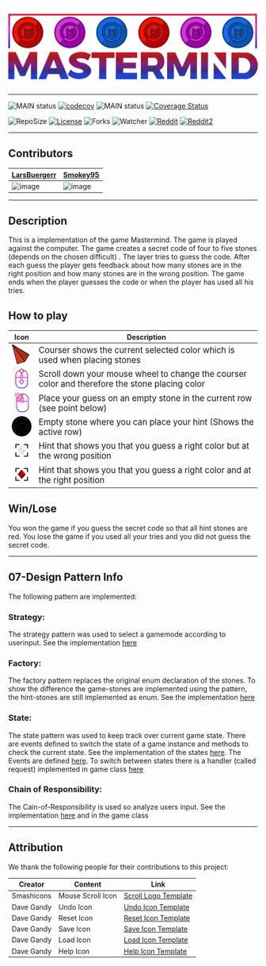 ![bannerImage](src/main/resources/mastermind_git_header.png)

---

![MAIN status](https://github.com/LarsBuergerr/mastermind/actions/workflows/codecov.yml/badge.svg)
[![codecov](https://codecov.io/gh/LarsBuergerr/mastermind/branch/11-DependencyInjection-GivenUsing/graph/badge.svg?token=PUIFJ9PH30)](https://codecov.io/gh/LarsBuergerr/mastermind/tree/11-DependencyInjection-GivenUsing)
![MAIN status](https://github.com/LarsBuergerr/mastermind/actions/workflows/coveralls.yml/badge.svg)
[![Coverage Status](https://coveralls.io/repos/github/LarsBuergerr/mastermind/badge.svg?branch=11-DependencyInjection-GivenUsing)](https://coveralls.io/github/LarsBuergerr/mastermind?branch=11-DependencyInjection-GivenUsing)

![RepoSize](https://img.shields.io/github/repo-size/LarsBuergerr/mastermind)
[![License](https://img.shields.io/github/license/LarsBuergerr/mastermind?color=green)](https://cdn130.picsart.com/272563229032201.jpg?r1024x1024)
![Forks](https://img.shields.io/github/forks/LarsBuergerr/mastermind?color=green&style=social)
![Watcher](https://img.shields.io/github/watchers/LarsBuergerr/mastermind?style=social)
[![Reddit](https://img.shields.io/reddit/subreddit-subscribers/ich_iel?color=green&style=social)](https://www.reddit.com/r/ich_iel/comments/aje7qh/ich_iel/)
[![Reddit2](https://img.shields.io/reddit/subreddit-subscribers/sailing?style=social)](https://www.reddit.com/r/sailing)

---

## Contributors
| [LarsBuergerr](https://github.com/LarsBuergerr)  |  [Smokey95](https://github.com/Smokey95) | 
|---|---|
| ![image](https://github-readme-streak-stats.herokuapp.com/?user=LarsBuergerr) | ![image](https://github-readme-streak-stats.herokuapp.com/?user=Smokey95)  |

---

## Description

This is a implementation of the game Mastermind. The game is played against the computer. The game creates a secret code of four to five stones (depends on the chosen difficult) . The layer tries to guess the code. After each guess the player gets feedback about how many stones are in the right position and how many stones are in the wrong position. The game ends when the player guesses the code or when the player has used all his tries.

## How to play
| Icon | Description               |
|-----------------|--------------------------------|
| <img src="src/main/resources/coursers/courser_R.png" style="width:50px;"/> | <span style="font-size:larger;">Courser shows the current selected color which is used when placing stones</span> |
| <img src="src/main/resources/info/scroll.png" style="width:50px;"/> | <span style="font-size:larger;">Scroll down your mouse wheel to change the courser color and therefore the stone placing color</span> |
| <img src="src/main/resources/info/left-click.png" style="width:50px;"/> | <span style="font-size:larger;">Place your guess on an empty stone in the current row (see point below)</span> |
| <img src="src/main/resources/stones/stone_A.png" style="width:50px;"/> | <span style="font-size:larger;">Empty stone where you can place your hint (Shows the active row)</span> |
| <img src="src/main/resources/hintstones/hstone_W.png" style="width:50px;"/> | <span style="font-size:larger;">Hint that shows you that you guess a right color but at the wrong position</span> |
| <img src="src/main/resources/hintstones/hstone_R.png" style="width:50px;"/> | <span style="font-size:larger;">Hint that shows you that you guess a right color and at the right position</span> |

## Win/Lose
You won the game if you guess the secret code so that all hint stones are red. 
You lose the game if you used all your tries and you did not guess the secret code.

---

<!--- BRANCH 07 ONLY --->
## 07-Design Pattern Info

The following pattern are implemented:
### Strategy:
The strategy pattern was used to select a gamemode according to userinput. See the implementation [here](https://github.com/LarsBuergerr/mastermind/blob/07-DesignPattern/src/main/scala/de/htwg/se/mastermind/util/GameMode.scala)

### Factory:
The factory pattern replaces the original enum declaration of the stones. To show the difference the game-stones are implemented using the pattern, the hint-stones are still implemented as enum. See the implementation [here](https://github.com/LarsBuergerr/mastermind/blob/07-DesignPattern/src/main/scala/de/htwg/se/mastermind/model/Stone.scala)

### State:
The state pattern was used to keep track over current game state. There are events defined to switch the state of a game instance and methods to check the current state. See the implementation of the states [here](https://github.com/LarsBuergerr/mastermind/blob/07-DesignPattern/src/main/scala/de/htwg/se/mastermind/model/State.scala). The Events are defined [here](https://github.com/LarsBuergerr/mastermind/blob/07-DesignPattern/src/main/scala/de/htwg/se/mastermind/util/Event.scala). To switch between states there is a handler (called request) implemented in game class [here](https://github.com/LarsBuergerr/mastermind/blob/07-DesignPattern/src/main/scala/de/htwg/se/mastermind/model/Game.scala)

### Chain of Responsibility:
The Cain-of-Responsibility is used so analyze users input. See the implementation [here](https://github.com/LarsBuergerr/mastermind/blob/07-DesignPattern/src/main/scala/de/htwg/se/mastermind/util/Request.scala) and in the game class


---      
      
## Attribution
We thank the following people for their contributions to this project:

| Creator         | Content               | Link |
|-----------------|-----------------------|------------|
| Smashicons      | Mouse Scroll Icon     | [Scroll Logo Template](https://www.flaticon.com/free-icon/scroll_3646197?term=mouse%20wheel&related_id=3646197)      |
| Dave Gandy      | Undo Icon             | [Undo Icon Template](https://www.flaticon.com/free-icon/undo-arrow_25249?term=undo&page=1&position=6&origin=search&related_id=25249)|
| Dave Gandy      | Reset Icon            | [Reset Icon Template](https://www.flaticon.com/free-icon/refresh-page-option_25429?related_id=25429&origin=pack)|
| Dave Gandy      | Save Icon             | [Save Icon Template](https://www.flaticon.com/free-icon/save-file-option_25398?related_id=25398&origin=pack)|
| Dave Gandy      | Load Icon             | [Load Icon Template](https://www.flaticon.com/free-icon/open-folder-outline_25402?related_id=25402&origin=pack)|
| Dave Gandy      | Help Icon             | [Help Icon Template](https://www.flaticon.com/free-icon/question-sign_25333?related_id=25333&origin=pack)|

